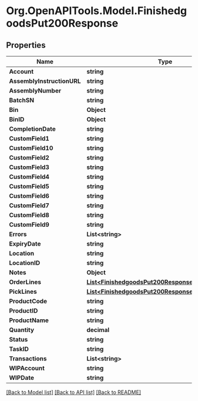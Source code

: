 # Org.OpenAPITools.Model.FinishedgoodsPut200Response

## Properties

Name | Type | Description | Notes
------------ | ------------- | ------------- | -------------
**Account** | **string** |  | [optional] 
**AssemblyInstructionURL** | **string** |  | [optional] 
**AssemblyNumber** | **string** |  | [optional] 
**BatchSN** | **string** |  | [optional] 
**Bin** | **Object** |  | [optional] 
**BinID** | **Object** |  | [optional] 
**CompletionDate** | **string** |  | [optional] 
**CustomField1** | **string** |  | [optional] 
**CustomField10** | **string** |  | [optional] 
**CustomField2** | **string** |  | [optional] 
**CustomField3** | **string** |  | [optional] 
**CustomField4** | **string** |  | [optional] 
**CustomField5** | **string** |  | [optional] 
**CustomField6** | **string** |  | [optional] 
**CustomField7** | **string** |  | [optional] 
**CustomField8** | **string** |  | [optional] 
**CustomField9** | **string** |  | [optional] 
**Errors** | **List&lt;string&gt;** |  | [optional] 
**ExpiryDate** | **string** |  | [optional] 
**Location** | **string** |  | [optional] 
**LocationID** | **string** |  | [optional] 
**Notes** | **Object** |  | [optional] 
**OrderLines** | [**List&lt;FinishedgoodsPut200ResponseOrderLinesInner&gt;**](FinishedgoodsPut200ResponseOrderLinesInner.md) |  | [optional] 
**PickLines** | [**List&lt;FinishedgoodsPut200ResponsePickLinesInner&gt;**](FinishedgoodsPut200ResponsePickLinesInner.md) |  | [optional] 
**ProductCode** | **string** |  | [optional] 
**ProductID** | **string** |  | [optional] 
**ProductName** | **string** |  | [optional] 
**Quantity** | **decimal** |  | [optional] 
**Status** | **string** |  | [optional] 
**TaskID** | **string** |  | [optional] 
**Transactions** | **List&lt;string&gt;** |  | [optional] 
**WIPAccount** | **string** |  | [optional] 
**WIPDate** | **string** |  | [optional] 

[[Back to Model list]](../README.md#documentation-for-models) [[Back to API list]](../README.md#documentation-for-api-endpoints) [[Back to README]](../README.md)

